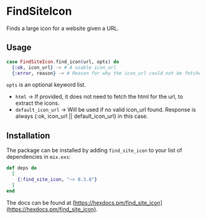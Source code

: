 # FindSiteIcon

Finds a large icon for a website given a URL.

## Usage
```elixir
case FindSiteIcon.find_icon(url, opts) do
  {:ok, icon_url} -> # A usable icon_url
  {:error, reason} -> # Reason for why the icon_url could not be fetched.
```

`opts` is an optional keyword list.
* `html` -> If provided, it does not need to fetch the html for the url, to extract the icons.
* `default_icon_url` -> Will be used if no valid icon_url found. Response is always {:ok, icon_url || default_icon_url} in this case.

## Installation

The package can be installed by adding `find_site_icon` to your list of dependencies in `mix.exs`:

```elixir
def deps do
  [
    {:find_site_icon, "~> 0.3.8"}
  ]
end
```

The docs can be found at [https://hexdocs.pm/find_site_icon](https://hexdocs.pm/find_site_icon).
